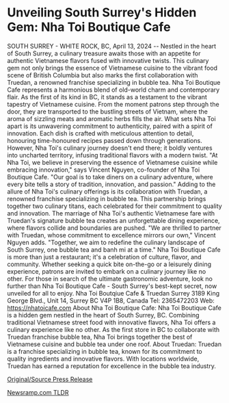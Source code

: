 # Unveiling South Surrey's Hidden Gem: Nha Toi Boutique Cafe

SOUTH SURREY - WHITE ROCK, BC, April 13, 2024 -- Nestled in the heart of South Surrey, a culinary treasure awaits those with an appetite for authentic Vietnamese flavors fused with innovative twists. This culinary gem not only brings the essence of Vietnamese cuisine to the vibrant food scene of British Columbia but also marks the first collaboration with Truedan, a renowned franchise specializing in bubble tea.  Nha Toi Boutique Cafe represents a harmonious blend of old-world charm and contemporary flair. As the first of its kind in BC, it stands as a testament to the vibrant tapestry of Vietnamese cuisine. From the moment patrons step through the door, they are transported to the bustling streets of Vietnam, where the aroma of sizzling meats and aromatic herbs fills the air.  What sets Nha Toi apart is its unwavering commitment to authenticity, paired with a spirit of innovation. Each dish is crafted with meticulous attention to detail, honouring time-honoured recipes passed down through generations. However, Nha Toi's culinary journey doesn't end there; it boldly ventures into uncharted territory, infusing traditional flavors with a modern twist.  "At Nha Toi, we believe in preserving the essence of Vietnamese cuisine while embracing innovation," says Vincent Nguyen, co-founder of Nha Toi Boutique Cafe. "Our goal is to take diners on a culinary adventure, where every bite tells a story of tradition, innovation, and passion."  Adding to the allure of Nha Toi's culinary offerings is its collaboration with Truedan, a renowned franchise specializing in bubble tea. This partnership brings together two culinary titans, each celebrated for their commitment to quality and innovation. The marriage of Nha Toi's authentic Vietnamese fare with Truedan's signature bubble tea creates an unforgettable dining experience, where flavors collide and boundaries are pushed.  "We are thrilled to partner with Truedan, whose commitment to excellence mirrors our own," Vincent Nguyen adds. "Together, we aim to redefine the culinary landscape of South Surrey, one bubble tea and banh mi at a time."  Nha Toi Boutique Cafe is more than just a restaurant; it's a celebration of culture, flavor, and community. Whether seeking a quick bite on-the-go or a leisurely dining experience, patrons are invited to embark on a culinary journey like no other.  For those in search of the ultimate gastronomic adventure, look no further than Nha Toi Boutique Cafe - South Surrey's best-kept secret, now unveiled for all to enjoy.  Nha Toi Boutqiue Cafe & Truedan Surrey 3189 King George Blvd., Unit 14, Surrey BC V4P 1B8, Canada Tel: 2365472203 Web: https://nhatoicafe.com  About Nha Toi Boutique Cafe:  Nha Toi Boutique Cafe is a hidden gem nestled in the heart of South Surrey, BC. Combining traditional Vietnamese street food with innovative flavors, Nha Toi offers a culinary experience like no other. As the first store in BC to collaborate with Truedan franchise bubble tea, Nha Toi brings together the best of Vietnamese cuisine and bubble tea under one roof.  About Truedan:  Truedan is a franchise specializing in bubble tea, known for its commitment to quality ingredients and innovative flavors. With locations worldwide, Truedan has earned a reputation for excellence in the bubble tea industry. 

[Original/Source Press Release](https://www.24-7pressrelease.com/press-release/510033/unveiling-south-surreys-hidden-gem-nha-toi-boutique-cafe) 

[Newsramp.com TLDR](https://newsramp.com/None) 